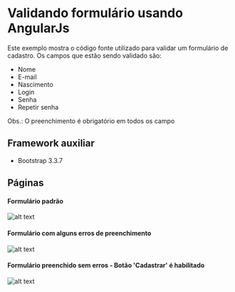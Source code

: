 # Validando formulário usando AngularJs #

Este exemplo mostra o código fonte utilizado para validar um formulário de cadastro. Os campos que estão sendo validado são: 

* Nome
* E-mail
* Nascimento
* Login
* Senha
* Repetir senha

Obs.: O preenchimento é obrigatório em todos os campo

## Framework auxiliar ##

* Bootstrap 3.3.7

## Páginas ##

#### Formulário padrão ####

![alt text](https://github.com/leodevel/spring-tutorial-java-web/blob/master/img/form.png "Formulário padrão")

#### Formulário com alguns erros de preenchimento ####

![alt text](https://github.com/leodevel/spring-tutorial-java-web/blob/master/img/form-error.png "Formulário com alguns erros de preenchimento")

#### Formulário preenchido sem erros - Botão 'Cadastrar' é habilitado  ####

![alt text](https://github.com/leodevel/spring-tutorial-java-web/blob/master/img/form-no-error.png "Formulário preenchido sem erros - Botão 'Cadastrar' é habilitado")
